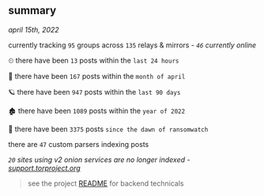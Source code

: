 
## summary
_april 15th, 2022_

currently tracking `95` groups across `135` relays & mirrors - _`46` currently online_

⏲ there have been `13` posts within the `last 24 hours`

🦈 there have been `167` posts within the `month of april`

🪐 there have been `947` posts within the `last 90 days`

🏚 there have been `1089` posts within the `year of 2022`

🦕 there have been `3375` posts `since the dawn of ransomwatch`

there are `47` custom parsers indexing posts

_`20` sites using v2 onion services are no longer indexed - [support.torproject.org](https://support.torproject.org/onionservices/v2-deprecation/)_

> see the project [README](https://github.com/thetanz/ransomwatch#ransomwatch--) for backend technicals
